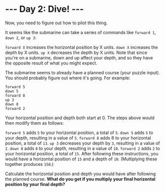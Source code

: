# --- Day 2: Dive! ---

Now, you need to figure out how to pilot this thing.

It seems like the submarine can take a series of commands like `forward 1`, `down 2`, or `up 3`:

`forward X` increases the horizontal position by X units.
`down X` increases the depth by X units.
`up X` decreases the depth by X units.
Note that since you're on a submarine, down and up affect your depth, and so they have the opposite result of what you might expect.

The submarine seems to already have a planned course (your puzzle input). You should probably figure out where it's going. For example:

```
forward 5
down 5
forward 8
up 3
down 8
forward 2
```
Your horizontal position and depth both start at 0. The steps above would then modify them as follows:

`forward 5` adds `5` to your horizontal position, a total of `5`.
`down 5` adds `5` to your depth, resulting in a value of `5`.
`forward 8` adds 8 to your horizontal position, a total of `13`.
`up 3` decreases your depth by `3`, resulting in a value of `2`.
`down 8` adds `8` to your depth, resulting in a value of `10`.
`forward 2` adds `2` to your horizontal position, a total of `15`.
After following these instructions, you would have a horizontal position of `15` and a depth of `10`. (Multiplying these together produces `150`.)

Calculate the horizontal position and depth you would have after following the planned course. **What do you get if you multiply your final horizontal position by your final depth?**
